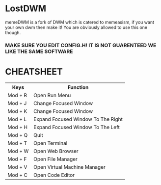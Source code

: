 <html>
<h1>LostDWM</h1>
<p>memeDWM is a fork of DWM which is catered to memeasism, if you want your own dwm then make it! You are obviously allowed to use this one though.</p>
<h3><b>MAKE SURE YOU EDIT CONFIG.H! IT IS NOT GUARENTEED WE LIKE THE SAME SOFTWARE</b></h3> 
<h1>CHEATSHEET</h1>
<table>
<tr>
<th>Keys</th>
<th>Function</th>
</tr>
<tr>
<td>Mod + R</td>
<td>Open Run Menu</td>
</tr>
<tr>
<td>Mod + J</td>
<td>Change Focused Window</td>
</tr>
<tr>
<td>Mod + K</td>
<td>Change Focused Window</td>
</tr>
<tr>
<td>Mod + L</td>
<td>Expand Focused Window To The Right </td>
</tr>
<tr>
<td>Mod + H</td>
<td>Expand Focused Window To The Left </td>
</tr>
<tr>
<td>Mod + Q</td>
<td>Quit</td>
</tr>
<tr>
<td>Mod + T</td>
<td>Open Terminal</td>
</tr>
<tr>
<td>Mod + W</td>
<td>Open Web Browser</td>
</tr>
<tr>
<td>Mod + F</td>
<td>Open File Manager</td>
</tr>
<tr>
<td>Mod + V</td>
<td>Open Virtual Machine Manager</td>
</tr>
<tr>
<td>Mod + C</td>
<td>Open Code Editor</td>
</tr>
</table>
</html>
